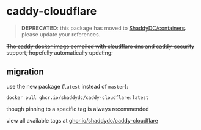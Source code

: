 # caddy-cloudflare

> **DEPRECATED**: this package has moved to [ShaddyDC/containers](https://github.com/ShaddyDC/containers/tree/main/apps/caddy-cloudflare). please update your references.

~~The [caddy docker image](https://registry.hub.docker.com/_/caddy) compiled with [cloudflare dns](https://github.com/caddy-dns/cloudflare) and [caddy-security](https://github.com/greenpau/caddy-security) support, hopefully automatically updating.~~

## migration 

use the new package (`latest` instead of `master`):
```
docker pull ghcr.io/shaddydc/caddy-cloudflare:latest
```

though pinning to a specific tag is always recommended

view all available tags at [ghcr.io/shaddydc/caddy-cloudflare](https://github.com/ShaddyDC/containers/pkgs/container/caddy-cloudflare)
